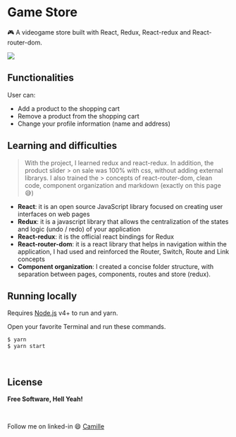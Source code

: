 # Game Store
:video_game: A videogame store built with React, Redux, React-redux and React-router-dom.

![](https://user-images.githubusercontent.com/68309624/100689173-b87ddd00-3362-11eb-9fa3-bd163acdcc1b.gif)

## Functionalities
User can:
- Add a product to the shopping cart
- Remove a product from the shopping cart
- Change your profile information (name and address)


## Learning and difficulties
> With the project, I learned redux and react-redux. In addition, the product slider > on sale was 100% with css, without adding external librarys. I also trained the > concepts of react-router-dom, clean code, component organization and markdown (exactly on this page :sweat_smile:)
- **React**: it is an open source JavaScript library focused on creating user interfaces on web pages
- **Redux**: it is a javascript library that allows the centralization of the states and logic (undo / redo) of your application
- **React-redux**: it is the official react bindings for Redux
- **React-router-dom**: it is a react library that helps in navigation within the application, I had used and reinforced the Router, Switch, Route and Link concepts
- **Component organization**: I created a concise folder structure, with separation between pages, components, routes and store (redux). 


## Running locally
Requires [Node.js](https://nodejs.org/) v4+ to run and yarn.

Open your favorite Terminal and run these commands.
```sh
$ yarn 
$ yarn start
```
  
<br/>

## License

**Free Software, Hell Yeah!**

<br/>

Follow me on linked-in :smile: [Camille](https://www.linkedin.com/in/camille-gachido-b4809b1a4/)
